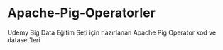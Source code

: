 # Apache-Pig-Operatorler
Udemy Big Data Eğitim Seti için hazırlanan Apache Pig Operator kod ve dataset'leri
